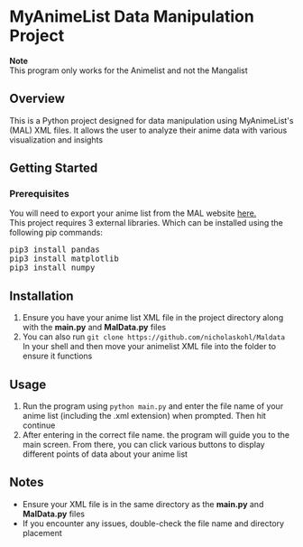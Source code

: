 <h1>MyAnimeList Data Manipulation Project</h1>
<p><b>Note</b><br>
This program only works for the Animelist and not the Mangalist</p>
<h2>Overview</h2>
<p>This is a Python project designed for data manipulation using MyAnimeList's (MAL) XML files. It allows the user to analyze their anime data with various visualization and insights</p>
<h2>Getting Started</h2>
<h3>Prerequisites</h3>
<p>You will need to export your anime list from the MAL website <a href=https://myanimelist.net/panel.php?go=export>here.</a><br>
This project requires 3 external libraries. Which can be installed using the following pip commands:</p>
<pre>
pip3 install pandas
pip3 install matplotlib
pip3 install numpy
</pre>
<h2>Installation</h2>
<ol>
<li>Ensure you have your anime list XML file in the project directory along with the <b>main.py</b> and <b>MalData.py</b> files</li>
<li>You can also run <code>git clone https://github.com/nicholaskohl/Maldata</code> In your shell and then move your animelist XML file into the folder to ensure it functions</li>
</ol>
<h2>Usage</h2>
<ol>
<li>Run the program using <code>python main.py</code> and enter the file name of your anime list (including the .xml extension) when prompted. Then hit continue</li>
<li>After entering in the correct file name. the program will guide you to the main screen. From there, you can click various buttons to display different points of data about your anime list</li>
</ol>
<h2>Notes</h2>
<ul>
  <li>Ensure your XML file is in the same directory as the <b>main.py</b> and <b>MalData.py</b> files</li>
  <li>If you encounter any issues, double-check the file name and directory placement</li>
</ul>
